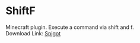 # ShiftF
Minecraft plugin. Execute a command via shift and f.<br>
Download Link: [Spigot](https://www.spigotmc.org/resources/shiftf.97959/)
